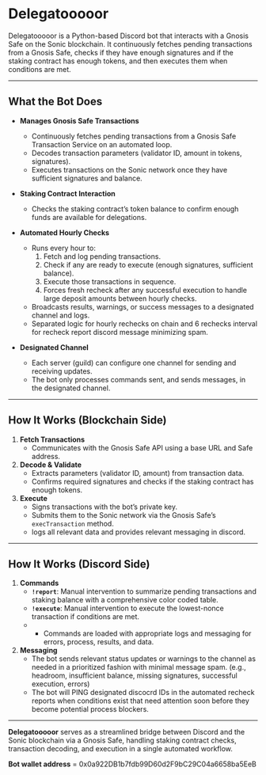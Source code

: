 # Delegatooooor

Delegatooooor is a Python-based Discord bot that interacts with a Gnosis Safe on the Sonic blockchain. It continuously fetches pending
transactions from a Gnosis Safe, checks if they have enough signatures and if the staking contract has enough tokens, and then executes
them when conditions are met.

---

## What the Bot Does

- **Manages Gnosis Safe Transactions**  
  - Continuously fetches pending transactions from a Gnosis Safe Transaction Service on an automated loop.
  - Decodes transaction parameters (validator ID, amount in tokens, signatures).
  - Executes transactions on the Sonic network once they have sufficient signatures and balance.

- **Staking Contract Interaction**  
  - Checks the staking contract’s token balance to confirm enough funds are available for delegations.

- **Automated Hourly Checks**  
  - Runs every hour to:
    1. Fetch and log pending transactions.
    2. Check if any are ready to execute (enough signatures, sufficient balance).
    3. Execute those transactions in sequence.
    4. Forces fresh recheck after any successful execution to handle large deposit amounts between hourly checks.
  - Broadcasts results, warnings, or success messages to a designated channel and logs.
  - Separated logic for hourly rechecks on chain and 6 rechecks interval for recheck report discord message minimizing spam.

- **Designated Channel**  
  - Each server (guild) can configure one channel for sending and receiving updates.
  - The bot only processes commands sent, and sends messages, in the designated channel.

---

## How It Works (Blockchain Side)

1. **Fetch Transactions**  
   - Communicates with the Gnosis Safe API using a base URL and Safe address.
2. **Decode & Validate**  
   - Extracts parameters (validator ID, amount) from transaction data.
   - Confirms required signatures and checks if the staking contract has enough tokens.
3. **Execute**  
   - Signs transactions with the bot’s private key.
   - Submits them to the Sonic network via the Gnosis Safe’s `execTransaction` method.
   - logs all relevant data and provides relevant messaging in discord.

---

## How It Works (Discord Side)

1. **Commands**  
   - **`!report`**: Manual intervention to summarize pending transactions and staking balance with a comprehensive color coded table.  
   - **`!execute`**: Manual intervention to execute the lowest-nonce transaction if conditions are met.
   - - Commands are loaded with appropriate logs and messaging for errors, process, results, and data.
2. **Messaging**  
   - The bot sends relevant status updates or warnings to the channel as needed in a prioritized fashion with minimal message spam.
     (e.g., headroom, insufficient balance, missing signatures, successful execution, errors)
   - The bot will PING designated discocrd IDs in the automated recheck reports when conditions exist that need attention soon before
     they become potential process blockers.

---

**Delegatooooor** serves as a streamlined bridge between Discord and the Sonic blockchain via a Gnosis Safe, handling staking contract
checks, transaction decoding, and execution in a single automated workflow.

**Bot wallet address** = 0x0a922DB1b7fdb99D60d2F9bC29C04a6658ba5EeB
